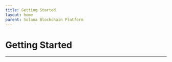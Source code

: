 ```yaml
---
title: Getting Started
layout: home
parent: Solana Blockchain Platform
---
```


# Getting Started
---